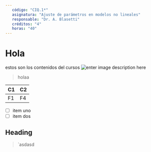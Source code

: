 ```yaml
---
   código: "CIQ.1*"
   asignatura: "Ajuste de parámetros en modelos no lineales"
   responsable: "Dr. A. Blasetti"
   créditos: "4"
   horas: "40"
---
```

# Hola
estos son los contenidos del cursos
![enter image description here](https://i1.wp.com/diariocronica.com.ar/wp-content/uploads/2018/11/borrador-autom%C3%A1tico-133.jpg?fit=1200,800&ssl=1)

> holaa

|C1|C2|
|--|--|
|F1|F4|

 - [ ] item uno 
 - [ ] item dos
## Heading

> `asdasd

<!--stackedit_data:
eyJoaXN0b3J5IjpbNTY0NTExNzIzLDI1Nzk0NzQ5OSwtMTg1Nz
IyNjc1LC04NDg4NDcyOCwxODcwMDAzOTgsMTYzNDM1MDQ1Miw2
NTU1MTYyNjFdfQ==
-->